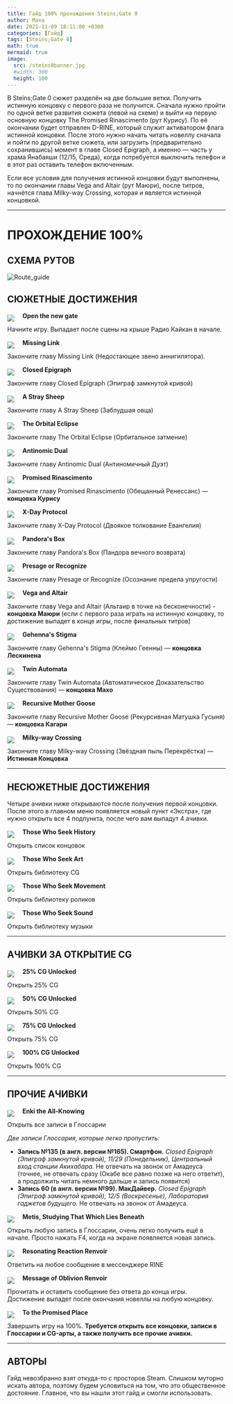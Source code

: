 ```yaml
---
title: Гайд 100% прохождения Steins;Gate 0
author: Маха
date: 2021-11-09 18:11:00 +0300
categories: [Гайд]
tags: [Steins;Gate 0]
math: true
mermaid: true
image:
  src: /steins0banner.jpg
  #width: 300
  height: 100
---
```


В Steins;Gate 0 сюжет разделён на две большие ветки. Получить истинную концовку с первого раза не получится. Сначала нужно пройти по одной ветке развития сюжета (левой на схеме) и выйти на первую основную концовку The Promised Rinascimento (рут Курису). По её окончании будет отправлен D-RINE, который служит активатором флага истинной концовки. После этого нужно начать читать новеллу сначала и пойти по другой ветке сюжета, или загрузить (предварительно сохранившись) момент в главе Closed Epigraph, а именно — часть у храма Янабаяши (12/15, Среда), когда потребуется выключить телефон и в этот раз оставить телефон включенным.

Если все условия для получения истинной концовки будут выполнены, то по окончании главы Vega and Altair (рут Маюри), после титров, начнётся глава Milky-way Crossing, которая и является истинной концовкой.

------

# **ПРОХОЖДЕНИЕ 100%**

## **СХЕМА РУТОВ**

![Route_guide](/sg0img/map.jpg)

## **СЮЖЕТНЫЕ ДОСТИЖЕНИЯ**

<img align="left" src="/sg0img/1.jpg" style="padding-right: 1rem; margin-top: 6px;"/> **Open the new gate**

Начните игру. Выпадает после сцены на крыше Радио Кайкан в начале.

<img align="left" src="/sg0img/2.jpg" style="padding-right: 1rem; margin-top: 6px;"/> **Missing Link**

Закончите главу Missing Link (Недостающее звено аннигилятора).

<img align="left" src="/sg0img/3.jpg" style="padding-right: 1rem; margin-top: 6px;"/> **Closed Epigraph**

Закончите главу Closed Epigraph (Эпиграф замкнутой кривой)

<img align="left" src="/sg0img/4.jpg" style="padding-right: 1rem; margin-top: 6px;"/> **A Stray Sheep**

Закончите главу A Stray Sheep (Заблудшая овца)

<img align="left" src="/sg0img/5.jpg" style="padding-right: 1rem; margin-top: 6px;"/> **The Orbital Eclipse**

Закончите главу The Orbital Eclipse (Орбитальное затмение)

<img align="left" src="/sg0img/6.jpg" style="padding-right: 1rem; margin-top: 6px;"/> **Antinomic Dual**

Закончите главу Antinomic Dual (Антиномичный Дуэт)

<img align="left" src="/sg0img/7.jpg" style="padding-right: 1rem; margin-top: 6px;"/> **Promised Rinascimento**

Закончите главу Promised Rinascimento (Обещанный Ренессанс) — **концовка Курису**

<img align="left" src="/sg0img/8.jpg" style="padding-right: 1rem; margin-top: 6px;"/> **X-Day Protocol**

Закончите главу X-Day Protocol (Двоякое толкование Евангелия)

<img align="left" src="/sg0img/9.jpg" style="padding-right: 1rem; margin-top: 6px;"/> **Pandora's Box**

Закончите главу Pandora's Box (Пандора вечного возврата)

<img align="left" src="/sg0img/10.jpg" style="padding-right: 1rem; margin-top: 6px;"/> **Presage or Recognize**

Закончите главу Presage or Recognize (Осознание предела упругости)

<img align="left" src="/sg0img/11.jpg" style="padding-right: 1rem; margin-top: 6px;"/> **Vega and Altair**

Закончите главу Vega and Altair (Альтаир в точке на бесконечности) - **концовка Маюри** (если с первого раза играть на истинную концовку, то достижение выпадет в конце игры, после финальных титров)

<img align="left" src="/sg0img/12.jpg" style="padding-right: 1rem; margin-top: 6px;"/> **Gehenna's Stigma**

Закончите главу Gehenna's Stigma (Клеймо Геенны) — **концовка Лескинена**

<img align="left" src="/sg0img/13.jpg" style="padding-right: 1rem; margin-top: 6px;"/> **Twin Automata**

Закончите главу Twin Automata (Автоматическое Доказательство Существования) — **концовка Махо**

<img align="left" src="/sg0img/14.jpg" style="padding-right: 1rem; margin-top: 6px;"/> **Recursive Mother Goose**

Закончите главу Recursive Mother Goose (Рекурсивная Матушка Гусыня) — **концовка Кагари**

<img align="left" src="/sg0img/15.jpg" style="padding-right: 1rem; margin-top: 6px;"/> **Milky-way Crossing**

Закончите главу Milky-way Crossing (Звёздная пыль Перекрёстка) — **Истинная Концовка**

------

## **НЕСЮЖЕТНЫЕ ДОСТИЖЕНИЯ**

Четыре ачивки ниже открываются после получения первой концовки. После этого в главном меню появляется новый пункт «Экстра», где нужно открыть все 4 подпункта, после чего вам выпадут 4 ачивки.

<img align="left" src="/sg0img/16.jpg" style="padding-right: 1rem; margin-top: 6px;"/> **Those Who Seek History**

Открыть список концовок

<img align="left" src="/sg0img/17.jpg" style="padding-right: 1rem; margin-top: 6px;"/> **Those Who Seek Art**

Открыть библиотеку CG

<img align="left" src="/sg0img/18.jpg" style="padding-right: 1rem; margin-top: 6px;"/> **Those Who Seek Movement**

Открыть библиотеку роликов

<img align="left" src="/sg0img/19.jpg" style="padding-right: 1rem; margin-top: 6px;"/> **Those Who Seek Sound**

Открыть библиотеку музыки

------

## **АЧИВКИ ЗА ОТКРЫТИЕ CG**

<img align="left" src="/sg0img/20.jpg" style="padding-right: 1rem; margin-top: 6px;"/> **25% CG Unlocked**

Открыть 25% CG

<img align="left" src="/sg0img/21.jpg" style="padding-right: 1rem; margin-top: 6px;"/> **50% CG Unlocked**

Открыть 50% CG

<img align="left" src="/sg0img/22.jpg" style="padding-right: 1rem; margin-top: 6px;"/> **75% CG Unlocked**

Открыть 75% CG

<img align="left" src="/sg0img/23.jpg" style="padding-right: 1rem; margin-top: 6px;"/> **100% CG Unlocked**

Открыть 100% CG

------

## **ПРОЧИЕ АЧИВКИ**

<img align="left" src="/sg0img/24.jpg" style="padding-right: 1rem; margin-top: 6px;"/> **Enki the All-Knowing**

Открыть все записи в Глоссарии

*Две записи Глоссария, которые легко пропустить:*

- **Запись №135 (в англ. версии №165). Смартфон.** *Closed Epigraph (Эпиграф замкнутой кривой), 11/29 (Понедельник), Центральный вход станции Акихабара.* Не отвечать на звонок от Амадеуса (точнее, не отвечать сразу (Окабе все равно позже на него ответит), а продолжить читать немного дальше и запись появится)
- **Запись 60 (в англ. версии №99). MакДайвер.** *Closed Epigraph (Эпиграф замкнутой кривой), 12/5 (Воскресенье), Лаборатория гаджетов будущего.* Не отвечать на звонок от Амадеуса.

<img align="left" src="/sg0img/25.jpg" style="padding-right: 1rem; margin-top: 6px;"/> **Metis, Studying That Which Lies Beneath**

Открыть любую запись в Глоссарии, очень легко получить ещё в начале. Просто нажать F4, когда на экране появляется новая запись.

<img align="left" src="/sg0img/26.jpg" style="padding-right: 1rem; margin-top: 6px;"/> **Resonating Reaction Renvoir**

Ответить на любое сообщение в мессенджере RINE

<img align="left" src="/sg0img/27.jpg" style="padding-right: 1rem; margin-top: 6px;"/> **Message of Oblivion Renvoir**

Прочитать и оставить сообщение без ответа до конца игры. Достижение выпадет после окончания новеллы на любую концовку.

<img align="left" src="/sg0img/28.jpg" style="padding-right: 1rem; margin-top: 6px;"/> **To the Promised Place**

Завершить игру на 100%. **Требуется открыть все концовки, записи в Глоссарии и CG-арты, а также получить все прочие ачивки.**

------

## **АВТОРЫ**

Гайд невозбранно взят откуда-то с просторов Steam. Слишком муторно искать автора, поэтому будем условиться на том, что это общественное достояние. Главное, что вы нашли этот гайд и смогли использовать.